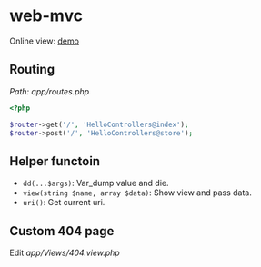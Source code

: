 # web-mvc

Online view: [demo](http://demo.clouding.city)

## Routing

*Path: app/routes.php*

```php
<?php

$router->get('/', 'HelloControllers@index');
$router->post('/', 'HelloControllers@store');
```

## Helper functoin

- `dd(...$args)`: Var_dump value and die.
- `view(string $name, array $data)`: Show view and pass data. 
- `uri()`: Get current uri.

## Custom 404 page

Edit *app/Views/404.view.php*


